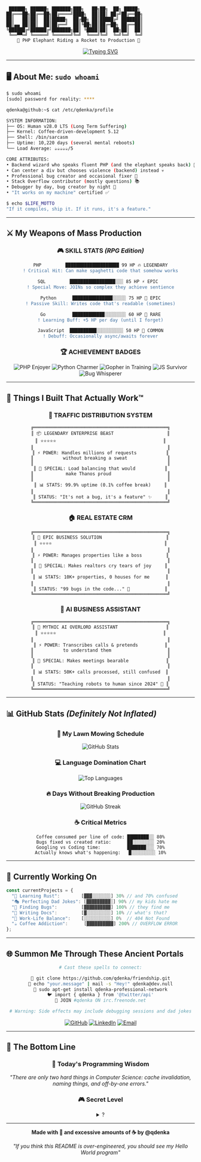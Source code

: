 # 
```
 ██████╗ ██████╗ ███████╗███╗   ██╗██╗  ██╗ █████╗ 
██╔═══██╗██╔══██╗██╔════╝████╗  ██║██║ ██╔╝██╔══██╗
██║   ██║██║  ██║█████╗  ██╔██╗ ██║█████╔╝ ███████║
██║▄▄ ██║██║  ██║██╔══╝  ██║╚██╗██║██╔═██╗ ██╔══██║
╚██████╔╝██████╔╝███████╗██║ ╚████║██║  ██╗██║  ██║
 ╚══▀▀═╝ ╚═════╝ ╚══════╝╚═╝  ╚═══╝╚═╝  ╚═╝╚═╝  ╚═╝
    🐘 PHP Elephant Riding a Rocket to Production 🚀
```

<div align="center">
  
[![Typing SVG](https://readme-typing-svg.herokuapp.com?font=Fira+Code&pause=1000&color=00FF00&center=true&vCenter=true&width=600&lines=I+don't+always+test+my+code...;...but+when+I+do%2C+I+do+it+in+production+🔥;404%3A+Life-work+balance+not+found+💀;Turning+coffee+into+code+since+2015+☕;PHP+is+not+dead%2C+it+just+smells+funny+🐘)](https://git.io/typing-svg)

</div>

---

## 🖥️ About Me: `sudo whoami`

```bash
$ sudo whoami
[sudo] password for reality: ****

qdenka@github:~$ cat /etc/qdenka/profile

SYSTEM INFORMATION:
├── OS: Human v28.0 LTS (Long Term Suffering)
├── Kernel: Coffee-driven-development 5.12
├── Shell: /bin/sarcasm
├── Uptime: 10,220 days (several mental reboots)
└── Load Average: ☕☕☕☕☕/5

CORE ATTRIBUTES:
• Backend wizard who speaks fluent PHP (and the elephant speaks back) 🐘
• Can center a div but chooses violence (backend) instead 💀
• Professional bug creator and occasional fixer 🐛
• Stack Overflow contributor (mostly questions) 📚
• Debugger by day, bug creator by night 🌙
• "It works on my machine" certified ✅

$ echo $LIFE_MOTTO
"If it compiles, ship it. If it runs, it's a feature."
```

---

## ⚔️ My Weapons of Mass Production

<div align="center">

### 🎮 **SKILL STATS** *(RPG Edition)*

```diff
PHP         ████████████████████ 99 HP 🔥 LEGENDARY
! Critical Hit: Can make spaghetti code that somehow works

SQL         █████████████████░░░ 85 HP ⚡ EPIC  
! Special Move: JOINs so complex they achieve sentience

Python      ███████████████░░░░░ 75 HP 🐍 EPIC
! Passive Skill: Writes code that's readable (sometimes)

Go          ████████████░░░░░░░░ 60 HP 🐹 RARE
! Learning Buff: +5 HP per day (until I forget)

JavaScript  ██████████░░░░░░░░░░ 50 HP 💛 COMMON
! Debuff: Occasionally async/awaits forever
```

### 🏆 **ACHIEVEMENT BADGES**

![PHP Enjoyer](https://img.shields.io/badge/PHP_Enjoyer-777BB4?style=for-the-badge&logo=php&logoColor=white&label=🗿%20GIGACHAD&labelColor=black)
![Python Charmer](https://img.shields.io/badge/Python_Charmer-3776AB?style=for-the-badge&logo=python&logoColor=white&label=🐍%20SNAKE&labelColor=black)
![Gopher in Training](https://img.shields.io/badge/Gopher_in_Training-00ADD8?style=for-the-badge&logo=go&logoColor=white&label=🐹%20LEARNING&labelColor=black)
![JS Survivor](https://img.shields.io/badge/JS_Survivor-F7DF1E?style=for-the-badge&logo=javascript&logoColor=black&label=😵%20SURVIVED&labelColor=black)
![Bug Whisperer](https://img.shields.io/badge/Bug_Whisperer-FF6B6B?style=for-the-badge&label=🐛%20MASTER&labelColor=black)

</div>

---

## 🎴 Things I Built That Actually Work™

<div align="center">

### 🚦 **TRAFFIC DISTRIBUTION SYSTEM**
```
╔══════════════════════════════════════════════════╗
║ 📦 LEGENDARY ENTERPRISE BEAST                    ║
║ ⭐⭐⭐⭐⭐                                        ║
║                                                  ║
║ ⚡ POWER: Handles millions of requests           ║
║           without breaking a sweat               ║
║                                                  ║
║ 🎯 SPECIAL: Load balancing that would           ║
║            make Thanos proud                     ║
║                                                  ║
║ 📊 STATS: 99.9% uptime (0.1% coffee break)     ║
║                                                  ║
║ STATUS: "It's not a bug, it's a feature" ✨     ║
╚══════════════════════════════════════════════════╝
```

### 🏠 **REAL ESTATE CRM**
```
╔══════════════════════════════════════════════════╗
║ 🏢 EPIC BUSINESS SOLUTION                        ║
║ ⭐⭐⭐⭐                                          ║
║                                                  ║
║ ⚡ POWER: Manages properties like a boss         ║
║                                                  ║
║ 🎯 SPECIAL: Makes realtors cry tears of joy     ║
║                                                  ║
║ 📊 STATS: 10K+ properties, 0 houses for me      ║
║                                                  ║
║ STATUS: "99 bugs in the code..." 🐛             ║
╚══════════════════════════════════════════════════╝
```

### 🤖 **AI BUSINESS ASSISTANT**
```
╔══════════════════════════════════════════════════╗
║ 🧠 MYTHIC AI OVERLORD ASSISTANT                  ║
║ ⭐⭐⭐⭐⭐                                        ║
║                                                  ║
║ ⚡ POWER: Transcribes calls & pretends          ║
║           to understand them                     ║
║                                                  ║
║ 🎯 SPECIAL: Makes meetings bearable              ║
║                                                  ║
║ 📊 STATS: 50K+ calls processed, still confused  ║
║                                                  ║
║ STATUS: "Teaching robots to human since 2024" 🤖 ║
╚══════════════════════════════════════════════════╝
```

</div>

---

## 📊 GitHub Stats *(Definitely Not Inflated)*

<div align="center">
  
### 🌱 My Lawn Mowing Schedule
  
![GitHub Stats](https://github-readme-stats.vercel.app/api?username=qdenka&show_icons=true&theme=radical&hide_border=true&bg_color=0D1117&title_color=00FF00&icon_color=00FF00&text_color=FFFFFF)

### 💻 Language Domination Chart

![Top Languages](https://github-readme-stats.vercel.app/api/top-langs/?username=qdenka&layout=compact&theme=radical&hide_border=true&bg_color=0D1117&title_color=00FF00&text_color=FFFFFF&langs_count=8)

### 🔥 Days Without Breaking Production

![GitHub Streak](https://github-readme-streak-stats.herokuapp.com/?user=qdenka&theme=radical&hide_border=true&background=0D1117&ring=00FF00&fire=00FF00&currStreakLabel=00FF00)

### ☕ Critical Metrics
```
Coffee consumed per line of code: ████████░░ 80%
Bugs fixed vs created ratio:      ██░░░░░░░░ 20%
Googling vs Coding time:          ███████░░░ 70%
Actually knows what's happening:   █░░░░░░░░░ 10%
```

</div>

---

## 🔄 Currently Working On

```javascript
const currentProjects = {
  "🦀 Learning Rust":        [▓▓▓░░░░░░░] 30% // and 70% confused
  "🎭 Perfecting Dad Jokes": [▓▓▓▓▓▓▓▓▓░] 90% // my kids hate me
  "🐛 Finding Bugs":         [▓▓▓▓▓▓▓▓▓▓] 100% // they find me
  "📝 Writing Docs":         [▓░░░░░░░░░] 10% // what's that?
  "🧘 Work-Life Balance":    [░░░░░░░░░░] 0%  // 404 Not Found
  "☕ Coffee Addiction":      [▓▓▓▓▓▓▓▓▓▓] 200% // OVERFLOW ERROR
};
```

---

## 🌐 Summon Me Through These Ancient Portals

<div align="center">

```bash
# Cast these spells to connect:

🔮 git clone https://github.com/qdenka/friendship.git
📧 echo "your.message" | mail -s "Hey!" qdenka@dev.null
💼 sudo apt-get install qdenka-professional-network
🐦 import { qdenka } from '@twitter/api'
💬 JOIN #qdenka ON irc.freenode.net

# Warning: Side effects may include debugging sessions and dad jokes
```

[![GitHub](https://img.shields.io/badge/GitHub-181717?style=for-the-badge&logo=github&logoColor=white)](https://github.com/qdenka)
[![LinkedIn](https://img.shields.io/badge/LinkedIn-0077B5?style=for-the-badge&logo=linkedin&logoColor=white)](https://linkedin.com/in/qdenka)
[![Email](https://img.shields.io/badge/Email-D14836?style=for-the-badge&logo=gmail&logoColor=white)](mailto:qdenka@example.com)

</div>

---

## 🎪 The Bottom Line

<div align="center">

### 📜 Today's Programming Wisdom
  
*"There are only two hard things in Computer Science: cache invalidation, naming things, and off-by-one errors."*

### 🎮 Secret Level
<details>
<summary>?</summary>

```
🎉 ACHIEVEMENT UNLOCKED: You found the easter egg!

Here's your reward - My actual development process:
1. Write code ☕
2. It doesn't work 😐
3. I don't know why 🤔
4. Stack Overflow 🔍
5. Copy-paste solution 📋
6. It works! 🎉
7. I don't know why 🤷
8. Ship it! 🚀
9. GOTO 1 (yes, I used GOTO, fight me)

Remember: A QA engineer walks into a bar. Orders 0 beers. 
Orders 999999999 beers. Orders a lizard. Orders -1 beers. 
Orders a ueicbksjdhd. 

First real customer walks in and asks where the bathroom is. 
The bar bursts into flames, killing everyone.
```
</details>

---

<div align="center">
  
**Made with 💚 and excessive amounts of ☕ by @qdenka**

*"If you think this README is over-engineered, you should see my Hello World program"*

</div>
